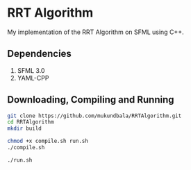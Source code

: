 # RRT Algorithm
My implementation of the RRT Algorithm on SFML using C++.


## Dependencies
1. SFML 3.0
2. YAML-CPP


## Downloading, Compiling and Running
```bash
git clone https://github.com/mukundbala/RRTAlgorithm.git
cd RRTAlgorithm
mkdir build

chmod +x compile.sh run.sh
./compile.sh

./run.sh
```

## 